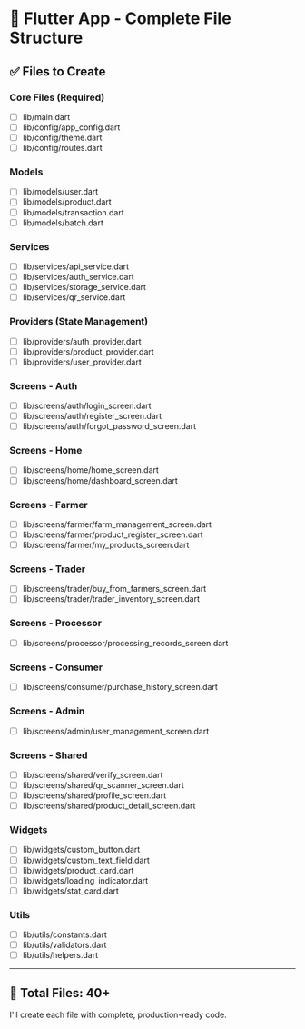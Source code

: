 # 📱 Flutter App - Complete File Structure

## ✅ **Files to Create**

### **Core Files (Required)**
- [ ] lib/main.dart
- [ ] lib/config/app_config.dart
- [ ] lib/config/theme.dart
- [ ] lib/config/routes.dart

### **Models**
- [ ] lib/models/user.dart
- [ ] lib/models/product.dart
- [ ] lib/models/transaction.dart
- [ ] lib/models/batch.dart

### **Services**
- [ ] lib/services/api_service.dart
- [ ] lib/services/auth_service.dart
- [ ] lib/services/storage_service.dart
- [ ] lib/services/qr_service.dart

### **Providers (State Management)**
- [ ] lib/providers/auth_provider.dart
- [ ] lib/providers/product_provider.dart
- [ ] lib/providers/user_provider.dart

### **Screens - Auth**
- [ ] lib/screens/auth/login_screen.dart
- [ ] lib/screens/auth/register_screen.dart
- [ ] lib/screens/auth/forgot_password_screen.dart

### **Screens - Home**
- [ ] lib/screens/home/home_screen.dart
- [ ] lib/screens/home/dashboard_screen.dart

### **Screens - Farmer**
- [ ] lib/screens/farmer/farm_management_screen.dart
- [ ] lib/screens/farmer/product_register_screen.dart
- [ ] lib/screens/farmer/my_products_screen.dart

### **Screens - Trader**
- [ ] lib/screens/trader/buy_from_farmers_screen.dart
- [ ] lib/screens/trader/trader_inventory_screen.dart

### **Screens - Processor**
- [ ] lib/screens/processor/processing_records_screen.dart

### **Screens - Consumer**
- [ ] lib/screens/consumer/purchase_history_screen.dart

### **Screens - Admin**
- [ ] lib/screens/admin/user_management_screen.dart

### **Screens - Shared**
- [ ] lib/screens/shared/verify_screen.dart
- [ ] lib/screens/shared/qr_scanner_screen.dart
- [ ] lib/screens/shared/profile_screen.dart
- [ ] lib/screens/shared/product_detail_screen.dart

### **Widgets**
- [ ] lib/widgets/custom_button.dart
- [ ] lib/widgets/custom_text_field.dart
- [ ] lib/widgets/product_card.dart
- [ ] lib/widgets/loading_indicator.dart
- [ ] lib/widgets/stat_card.dart

### **Utils**
- [ ] lib/utils/constants.dart
- [ ] lib/utils/validators.dart
- [ ] lib/utils/helpers.dart

---

## 📝 **Total Files: 40+**

I'll create each file with complete, production-ready code.
